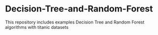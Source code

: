 # Decision-Tree-and-Random-Forest

This repository includes examples Decision Tree and Random Forest algorithms with titanic datasets
